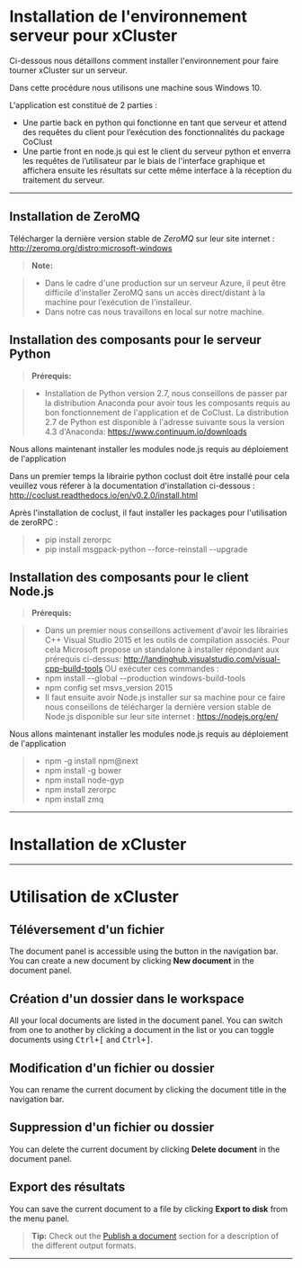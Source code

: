 Installation de l'environnement serveur pour xCluster
===================


Ci-dessous nous détaillons comment installer l'environnement pour faire tourner xCluster sur un serveur.

Dans cette procédure nous utilisons une machine sous Windows 10.

L'application est constitué de 2 parties :

- Une partie back en python qui fonctionne en tant que serveur et attend des requêtes du client pour l’exécution des fonctionnalités du package CoClust
- Une partie front en node.js qui est le client du serveur python et enverra les requêtes de l’utilisateur par le biais de l'interface graphique et affichera ensuite les résultats sur cette même interface à la réception du traitement du serveur. 

----------


Installation de ZeroMQ
-------------

Télécharger la dernière version stable de *ZeroMQ* sur leur site internet : http://zeromq.org/distro:microsoft-windows


> **Note:**

> - Dans le cadre d'une production sur un serveur Azure, il peut être difficile d'installer ZeroMQ sans un accès direct/distant à la machine pour l’exécution de l'installeur.
> - Dans notre cas nous travaillons en local sur notre machine.
> 

Installation des composants pour le serveur Python
-------------
> **Prérequis:**

> - Installation de Python version 2.7, nous conseillons de passer par la distribution Anaconda pour avoir tous les composants requis au bon fonctionnement de l'application et de CoClust. 
> La distribution 2.7 de Python est disponible à l'adresse suivante sous la version 4.3 d'Anaconda: https://www.continuum.io/downloads
>

Nous allons maintenant installer les modules node.js requis au déploiement de l'application

Dans un premier temps la librairie python coclust doit être installé pour cela veuillez vous réferer à la documentation d'installation ci-dessous :
http://coclust.readthedocs.io/en/v0.2.0/install.html

Après l'installation de coclust, il faut installer les packages pour l'utilisation de zeroRPC :

>- pip install zerorpc
>- pip install msgpack-python --force-reinstall --upgrade

Installation des composants pour le client Node.js
-------------
> **Prérequis:**

> - Dans un premier nous conseillons activement d'avoir les librairies C++ Visual Studio 2015 et les outils de compilation associés.
Pour cela Microsoft propose un standalone à installer répondant aux prérequis ci-dessus: http://landinghub.visualstudio.com/visual-cpp-build-tools OU exécuter ces commandes :
>- npm install --global --production windows-build-tools
>- npm config set msvs_version 2015
> - Il faut ensuite avoir Node.js installer sur sa machine pour ce faire nous conseillons de télécharger la dernière version stable de Node.js disponible sur leur site internet : https://nodejs.org/en/
>

Nous allons maintenant installer les modules node.js requis au déploiement de l'application

>- npm -g install npm@next
>- npm install -g bower
>- npm install node-gyp
>- npm install zerorpc
>- npm install zmq


----------

Installation de xCluster
===================

----------


Utilisation de xCluster
===================
<i class="icon-file"></i> Téléversement d'un fichier
-------------


The document panel is accessible using the <i class="icon-folder-open"></i> button in the navigation bar. You can create a new document by clicking <i class="icon-file"></i> **New document** in the document panel.

<i class="icon-folder-open"></i> Création d'un dossier dans le workspace
-------------

All your local documents are listed in the document panel. You can switch from one to another by clicking a document in the list or you can toggle documents using <kbd>Ctrl+[</kbd> and <kbd>Ctrl+]</kbd>.

<i class="icon-pencil"></i> Modification d'un fichier ou dossier
-------------

You can rename the current document by clicking the document title in the navigation bar.

<i class="icon-trash"></i> Suppression d'un fichier ou dossier
-------------


You can delete the current document by clicking <i class="icon-trash"></i> **Delete document** in the document panel.

<i class="icon-hdd"></i> Export des résultats
-------------

You can save the current document to a file by clicking <i class="icon-hdd"></i> **Export to disk** from the <i class="icon-provider-stackedit"></i> menu panel.

> **Tip:** Check out the [<i class="icon-upload"></i> Publish a document](#publish-a-document) section for a description of the different output formats.


----------
